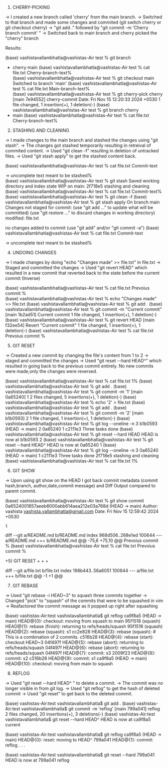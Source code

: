 

1) CHERRY-PICKING 

-> I created a new branch called 'cherry' from the main branch.
-> Switched to that branch and made some changes and commited (git switch cherry or git checkout cherry) 
-> "git add ." followed by "git commit -m 'Cherry branch commit' "
-> Switched back to main branch and cherry picked the "cherry" branch

Results:

(base) vashistavallambhatla@vashistas-Air test % git branch
* cherry
  main
(base) vashistavallambhatla@vashistas-Air test % cat file.txt
Cherry-branch-text%                                                                                  
(base) vashistavallambhatla@vashistas-Air test % git checkout main 
Switched to branch 'main'
(base) vashistavallambhatla@vashistas-Air test % cat file.txt
Main-branch-text%                                                                                    
(base) vashistavallambhatla@vashistas-Air test % git cherry-pick cherry
[main 7e94552] cherry-commit
 Date: Fri Nov 15 12:20:33 2024 +0530
 1 file changed, 1 insertion(+), 1 deletion(-)
(base) vashistavallambhatla@vashistas-Air test % git branch
  cherry
* main
(base) vashistavallambhatla@vashistas-Air test % cat file.txt
Cherry-branch-text% 

2) STASHING AND CLEANING

-> I made changes to the main branch and stashed the changes using "git stash".
-> The changes got stashed temporarily resulting in retreival of commited content.
-> Used "git clean -f" resulting in deletion of untracked files.
-> Used "git stash apply" to get the stashed content back.

(base) vashistavallambhatla@vashistas-Air test % cat file.txt
Commit-text

-> uncomplete text meant to be stashed%                                                              
(base) vashistavallambhatla@vashistas-Air test % git stash 
Saved working directory and index state WIP on main: 2f718e5 stashing and cleaning
(base) vashistavallambhatla@vashistas-Air test % cat file.txt
Commit-text%    
(base) vashistavallambhatla@vashistas-Air test % git clean -f
(base) vashistavallambhatla@vashistas-Air test % git stash apply
On branch main
Changes not staged for commit:
  (use "git add <file>..." to update what will be committed)
  (use "git restore <file>..." to discard changes in working directory)
        modified:   file.txt

no changes added to commit (use "git add" and/or "git commit -a")
(base) vashistavallambhatla@vashistas-Air test % cat file.txt
Commit-text

-> uncomplete text meant to be stashed%   

4) UNDOING CHANGES 

-> I made changes by doing "echo "Changes made" >> file.txt" in file.txt
-> Staged and committed the changes
-> Used "git revert HEAD" which resulted in a new commit that reverted back to the state before the current commit (Inverse)


(base) vashistavallambhatla@vashistas-Air test % cat file.txt
Prevoius commit %                                                                                    
(base) vashistavallambhatla@vashistas-Air test % echo "Changes made" >> file.txt 
(base) vashistavallambhatla@vashistas-Air test % git add .
(base) vashistavallambhatla@vashistas-Air test % git commit -m "Current commit"
[main 1b2ad51] Current commit
 1 file changed, 1 insertion(+), 1 deletion(-)
(base) vashistavallambhatla@vashistas-Air test % git revert HEAD
[main f32ee54] Revert "Current commit"
 1 file changed, 1 insertion(+), 1 deletion(-)
(base) vashistavallambhatla@vashistas-Air test % cat file.txt
Prevoius commit % 

5) GIT RESET

-> Created a new commit by changing the file's content from 1 to 2
-> staged and committed the changes
-> Used "git reset --hard HEAD^" which resulted in going back to the previous commit entirely. No new commits were made,only the changes were reversed.

(base) vashistavallambhatla@vashistas-Air test % cat file.txt
1% 
(base) vashistavallambhatla@vashistas-Air test % git add .
(base) vashistavallambhatla@vashistas-Air test % git commit -m '1'
[main 0a65240] 1
 2 files changed, 5 insertions(+), 1 deletion(-)
(base) vashistavallambhatla@vashistas-Air test % echo '2' > file.txt 
(base) vashistavallambhatla@vashistas-Air test % git add .
(base) vashistavallambhatla@vashistas-Air test % git commit -m '2'
[main b1b0593] 2
 1 file changed, 1 insertion(+), 1 deletion(-)
(base) vashistavallambhatla@vashistas-Air test % git log --oneline -n 3
b1b0593 (HEAD -> main) 2
0a65240 1
c2111e3 Three tasks done
(base) vashistavallambhatla@vashistas-Air test % git reset --hard HEAD
HEAD is now at b1b0593 2
(base) vashistavallambhatla@vashistas-Air test % git reset --hard HEAD^
HEAD is now at 0a65240 1
(base) vashistavallambhatla@vashistas-Air test % git log --oneline -n 3
0a65240 (HEAD -> main) 1
c2111e3 Three tasks done
2f718e5 stashing and cleaning
(base) vashistavallambhatla@vashistas-Air test % cat file.txt
1%   

6) GIT SHOW

-> Upon using git show on the HEAD I got back commit metadata (commit hash,branch,    author,date,commit message) and Diff Output compared to parent commit.

(base) vashistavallambhatla@vashistas-Air test % git show
commit 0a6524001857aeeb6000abb614aea212e03a768d (HEAD -> main)
Author: vashista <vashista.vallambhatla@gmail.com>
Date:   Fri Nov 15 12:59:42 2024 +0530

    1

diff --git a/README.md b/README.md
index 968d506..268e1ed 100644
--- a/README.md
+++ b/README.md
@@ -75,6 +75,10 @@ Prevoius commit %
 (base) vashistavallambhatla@vashistas-Air test % cat file.txt
 Prevoius commit % 
 
+5) GIT RESET
+
+
+
 
 
 
diff --git a/file.txt b/file.txt
index 198b443..56a6051 100644
--- a/file.txt
+++ b/file.txt
@@ -1 +1 @@


7) GIT REBASE

-> Used "git rebase -i HEAD~3" to squash three commits together
-> Changed "pick" to "squash" of the commits that were to be squashed in vim
-> Reafactored the commit message as it popped up right after squashing 

(base) vashistas-Air:test vashistavallambhatla$ git reflog
ca9f8a5 (HEAD -> main) HEAD@{0}: checkout: moving from squash to main
95f1518 (squash) HEAD@{1}: rebase (finish): returning to refs/heads/squash
95f1518 (squash) HEAD@{2}: rebase (squash): s1
cc2e828 HEAD@{3}: rebase (squash): # This is a combination of 2 commits.
c516b28 HEAD@{4}: rebase (start): checkout HEAD~3
04f497f HEAD@{5}: rebase (abort): returning to refs/heads/squash
04f497f HEAD@{6}: rebase (abort): returning to refs/heads/squash
04f497f HEAD@{7}: commit: s3
2009f23 HEAD@{8}: commit: s2
c516b28 HEAD@{9}: commit: s1
ca9f8a5 (HEAD -> main) HEAD@{10}: checkout: moving from main to squash

8) REFLOG

-> Used "git reset --hard HEAD^ " to delete a commit.
-> The commit was no longer visible in from git log.
-> Used "git reflog" to get the hash of deleted commit
-> Used "git reset" to get back to the deleted commit.

(base) vashistas-Air:test vashistavallambhatla$ git add .
(base) vashistas-Air:test vashistavallambhatla$ git commit -m 'reflog'
[main 799a041] reflog
 2 files changed, 20 insertions(+), 3 deletions(-)
(base) vashistas-Air:test vashistavallambhatla$ git reset --hard HEAD^
HEAD is now at ca9f8a5 current

(base) vashistas-Air:test vashistavallambhatla$ git reflog
ca9f8a5 (HEAD -> main) HEAD@{0}: reset: moving to HEAD^
799a041 HEAD@{1}: commit: reflog
.
.
.

(base) vashistas-Air:test vashistavallambhatla$ git reset --hard 799a041
HEAD is now at 799a041 reflog





